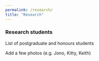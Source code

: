 ```yaml
---
permalink: /research/
title: "Research"
---
```


### Research students
List of postgraduate and honours students

Add a few photos (e.g. Jono, Kitty, Keith)


